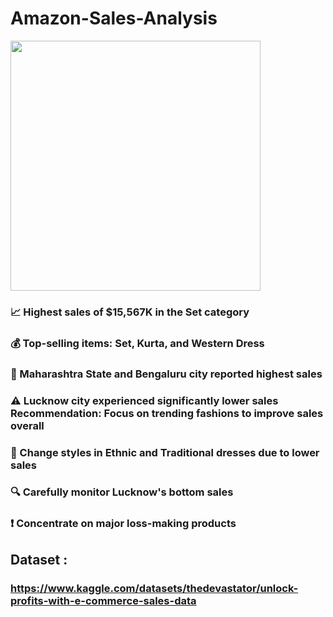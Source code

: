 # Amazon-Sales-Analysis
<img src="https://file-cdn.sider.ai/image/U0Z6HK2EX7/0cb29eae-8b73-4e33-a01f-a8bd3153457c.gif?Key-Pair-Id=K344F5VVSSM536&Policy=eyJTdGF0ZW1lbnQiOlt7IlJlc291cmNlIjoiaHR0cHM6Ly9maWxlLWNkbi5zaWRlci5haS9pbWFnZS9VMFo2SEsyRVg3LyoiLCJDb25kaXRpb24iOnsiRGF0ZUxlc3NUaGFuIjp7IkFXUzpFcG9jaFRpbWUiOjE3MDgzMzk3MjF9fX1dfQ__&Signature=e09iR2eKPXeVcOrsjkcdKeLQE~abUpKuMehn2RkdeqCc73ASfZcAfs0yv1j4TTR3PI2G4mh1OtYl0fAffBriMaw2k8hp4t9hgIo90uo4kCBvK-mbkHHKo99Uqp0hgxn5-bC6xLZZpYtOm60rRGiduYfcL8QZP8a~Nx~XVIvRooxXsJoYogGz-0jopKUBu2f2N3IAilO4IBAoNyLIN7KEHADlekpgGaLJRr70uGXVAcIdh1mDyPo1DE~vhOzQj~v4W~J7aIoW~9DIsKC3ptn3lZ4qnhYartL-cgxC5aegZ4v6bWHLT~8l42Dh29ilVamt9xVkarcqSdzKY3~JNzYLKg__" width="400">

### :chart_with_upwards_trend: Highest sales of $15,567K in the Set category

### :moneybag: Top-selling items: Set, Kurta, and Western Dress
### :round_pushpin: Maharashtra State and Bengaluru city reported highest sales

### :warning: Lucknow city experienced significantly lower sales Recommendation: Focus on trending fashions to improve sales overall
  
### :dress: Change styles in Ethnic and Traditional dresses due to lower sales

### :mag: Carefully monitor Lucknow's bottom sales

### :exclamation: Concentrate on major loss-making products

## Dataset : 
### https://www.kaggle.com/datasets/thedevastator/unlock-profits-with-e-commerce-sales-data

